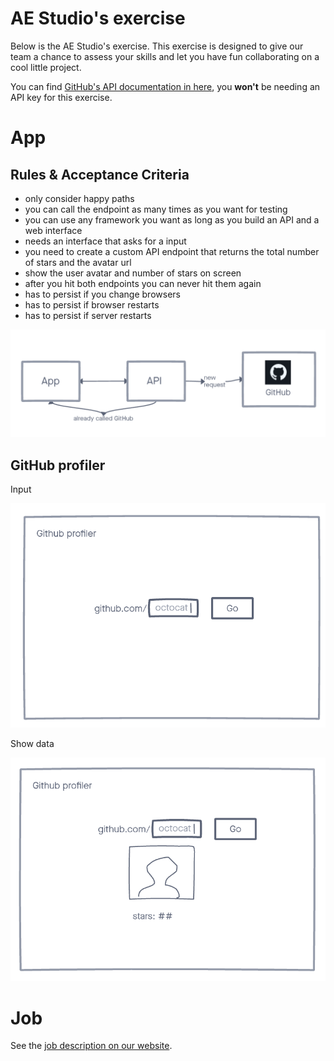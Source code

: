 # AE Studio's exercise

Below is the AE Studio's exercise. This exercise is designed to give our team a chance to assess your skills and let you have fun collaborating on a cool little project.

You can find [GitHub's API documentation in here](https://docs.github.com/en/rest), you **won't** be needing an API key for this exercise.

# App

## Rules & Acceptance Criteria

- only consider happy paths
- you can call the endpoint as many times as you want for testing
- you can use any framework you want as long as you build an API and a web interface
- needs an interface that asks for a input
- you need to create a custom API endpoint that returns the total number of stars and the avatar url
- show the user avatar and number of stars on screen
- after you hit both endpoints you can never hit them again
- has to persist if you change browsers
- has to persist if browser restarts
- has to persist if server restarts

![](./docs/api-call.png)

## GitHub profiler

Input

![](./docs/1.png)

Show data

![](./docs/2.png)

# Job

See the [job description on our website](https://ae.studio/join-us).
